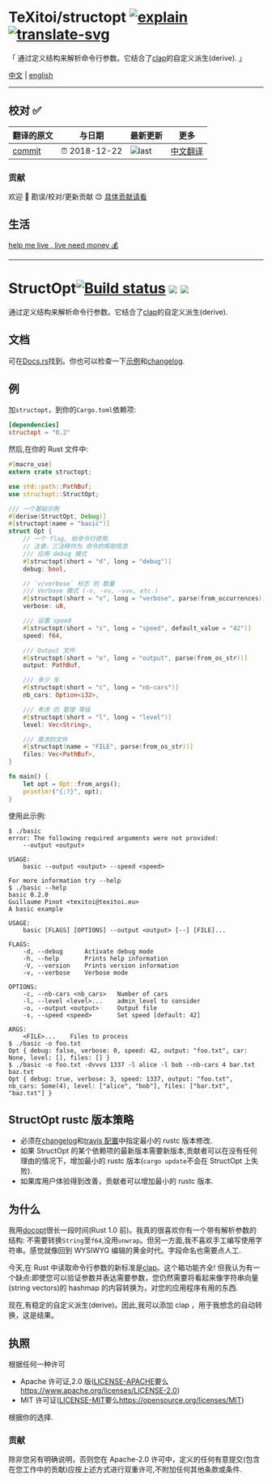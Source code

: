 # TeXitoi/structopt [![explain]][source] [![translate-svg]][translate-list]

<!-- [![size-img]][size] -->

[explain]: http://llever.com/explain.svg
[source]: https://github.com/chinanf-boy/Source-Explain
[translate-svg]: http://llever.com/translate.svg
[translate-list]: https://github.com/chinanf-boy/chinese-translate-list
[size-img]: https://packagephobia.now.sh/badge?p=Name
[size]: https://packagephobia.now.sh/result?p=Name

「 通过定义结构来解析命令行参数。它结合了[clap](https://crates.io/crates/clap)的自定义派生(derive). 」

[中文](./readme.md) | [english](https://github.com/TeXitoi/structopt)

---

## 校对 ✅

<!-- doc-templite START generated -->
<!-- repo = 'TeXitoi/structopt' -->
<!-- commit = 'b4cdc47686b1f6a6fa9134eff447cfa7c00cab36' -->
<!-- time = '2018-12-22' -->

| 翻译的原文 | 与日期        | 最新更新 | 更多                       |
| ---------- | ------------- | -------- | -------------------------- |
| [commit]   | ⏰ 2018-12-22 | ![last]  | [中文翻译][translate-list] |

[last]: https://img.shields.io/github/last-commit/TeXitoi/structopt.svg
[commit]: https://github.com/TeXitoi/structopt/tree/b4cdc47686b1f6a6fa9134eff447cfa7c00cab36

<!-- doc-templite END generated -->

### 贡献

欢迎 👏 勘误/校对/更新贡献 😊 [具体贡献请看](https://github.com/chinanf-boy/chinese-translate-list#贡献)

## 生活

[help me live , live need money 💰](https://github.com/chinanf-boy/live-need-money)

---

# StructOpt[![Build status](https://travis-ci.org/TeXitoi/structopt.svg?branch=master)](https://travis-ci.org/TeXitoi/structopt) [![](https://img.shields.io/crates/v/structopt.svg)](https://crates.io/crates/structopt) [![](https://docs.rs/structopt/badge.svg)](https://docs.rs/structopt)

通过定义结构来解析命令行参数。它结合了[clap](https://crates.io/crates/clap)的自定义派生(derive).

## 文档

可在[Docs.rs](https://docs.rs/structopt)找到。你也可以检查一下[示例](https://github.com/TeXitoi/structopt/tree/master/examples)和[changelog](https://github.com/TeXitoi/structopt/blob/master/CHANGELOG.md).

## 例

加`structopt`，到你的`Cargo.toml`依赖项:

```toml
[dependencies]
structopt = "0.2"
```

然后,在你的 Rust 文件中:

```rust
#[macro_use]
extern crate structopt;

use std::path::PathBuf;
use structopt::StructOpt;

/// 一个基础示例
#[derive(StructOpt, Debug)]
#[structopt(name = "basic")]
struct Opt {
    // 一个 flag, 给命令行使用. 
    // 注意，三注释作为 命令的帮助信息
    /// 应用 debug 模式
    #[structopt(short = "d", long = "debug")]
    debug: bool,

    // `v/verbose` 标志 的 数量
    /// Verbose 模式 (-v, -vv, -vvv, etc.)
    #[structopt(short = "v", long = "verbose", parse(from_occurrences))]
    verbose: u8,

    /// 设置 speed
    #[structopt(short = "s", long = "speed", default_value = "42")]
    speed: f64,

    /// Output 文件
    #[structopt(short = "o", long = "output", parse(from_os_str))]
    output: PathBuf,

    /// 多少 车
    #[structopt(short = "c", long = "nb-cars")]
    nb_cars: Option<i32>,

    /// 考虑 的 管理 等级
    #[structopt(short = "l", long = "level")]
    level: Vec<String>,

    /// 需求的文件
    #[structopt(name = "FILE", parse(from_os_str))]
    files: Vec<PathBuf>,
}

fn main() {
    let opt = Opt::from_args();
    println!("{:?}", opt);
}
```

使用此示例:

```
$ ./basic
error: The following required arguments were not provided:
    --output <output>

USAGE:
    basic --output <output> --speed <speed>

For more information try --help
$ ./basic --help
basic 0.2.0
Guillaume Pinot <texitoi@texitoi.eu>
A basic example

USAGE:
    basic [FLAGS] [OPTIONS] --output <output> [--] [FILE]...

FLAGS:
    -d, --debug      Activate debug mode
    -h, --help       Prints help information
    -V, --version    Prints version information
    -v, --verbose    Verbose mode

OPTIONS:
    -c, --nb-cars <nb_cars>   Number of cars
    -l, --level <level>...    admin_level to consider
    -o, --output <output>     Output file
    -s, --speed <speed>       Set speed [default: 42]

ARGS:
    <FILE>...    Files to process
$ ./basic -o foo.txt
Opt { debug: false, verbose: 0, speed: 42, output: "foo.txt", car: None, level: [], files: [] }
$ ./basic -o foo.txt -dvvvs 1337 -l alice -l bob --nb-cars 4 bar.txt baz.txt
Opt { debug: true, verbose: 3, speed: 1337, output: "foo.txt", nb_cars: Some(4), level: ["alice", "bob"], files: ["bar.txt", "baz.txt"] }
```

## StructOpt rustc 版本策略

- 必须在[changelog](https://github.com/TeXitoi/structopt/blob/master/CHANGELOG.md)和[travis 配置](https://github.com/TeXitoi/structopt/blob/master/.travis.yml)中指定最小的 rustc 版本修改.
- 如果 StructOpt 的某个依赖项的最新版本需要新版本,贡献者可以在没有任何理由的情况下，增加最小的 rustc 版本(`cargo update`不会在 StructOpt 上失败).
- 如果库用户体验得到改善，贡献者可以增加最小的 rustc 版本.

## 为什么

我用[docopt](https://crates.io/crates/docopt)很长一段时间(Rust 1.0 前)。我真的很喜欢你有一个带有解析参数的结构: 不需要转换`String`至`f64`,没用`unwrap`。但另一方面,我不喜欢手工编写使用字符串。感觉就像回到 WYSIWYG 编辑的黄金时代。字段命名也需要点人工.

今天,在 Rust 中读取命令行参数的新标准是[clap](https://crates.io/crates/clap)。这个箱功能齐全! 但我认为有一个缺点:即使您可以验证参数并表达需要参数，您仍然需要将看起来像字符串向量(string vectors)的 hashmap 的内容转换为，对您的应用程序有用的东西.

现在,有稳定的自定义派生(derive)。因此,我可以添加 clap ，用于我想念的自动转换，这是结果。

## 执照

根据任何一种许可

- Apache 许可证,2.0 版([LICENSE-APACHE](LICENSE-APACHE)要么<https://www.apache.org/licenses/LICENSE-2.0>)
- MIT 许可证([LICENSE-MIT](LICENSE-MIT)要么<https://opensource.org/licenses/MIT>)

根据你的选择.

### 贡献

除非您另有明确说明，否则您在 Apache-2.0 许可中，定义的任何有意提交(包含在您工作中的贡献)应按上述方式进行双重许可,不附加任何其他条款或条件.
